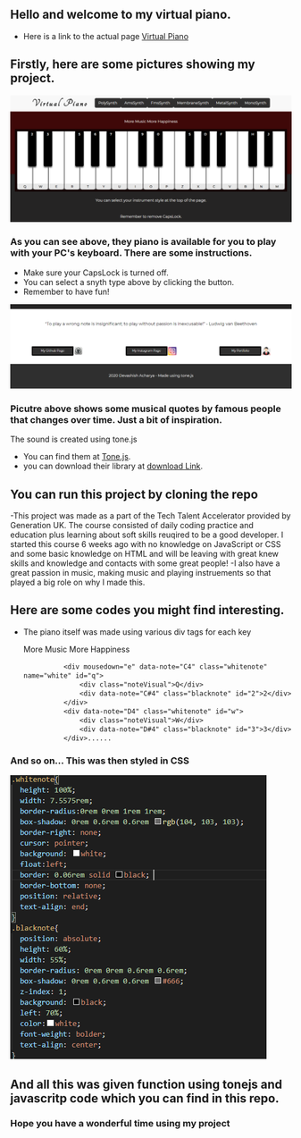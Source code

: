 ## Hello and welcome to my virtual piano.
 - Here is a link to the actual page [Virtual Piano](https://devashish-acharya.github.io/JS-Virtual-Piano/)

## Firstly, here are some pictures showing my project.
![The piano](readmeScreenshots/Screenshot1.png)

### As you can see above, they piano is available for you to play with your PC's keyboard. There are some instructions.
* Make sure your CapsLock is turned off.
* You can select a snyth type above by clicking the button.
* Remember to have fun!

![The Quotes](readmeScreenshots/Screenshot2.png)
### Picutre above shows some musical quotes by famous people that changes over time. Just a bit of inspiration.
The sound is created using tone.js
- You can find them at [Tone.js](https://tonejs.github.io/).
- you can download their library at [download Link](https://cdnjs.com/libraries/tone).
## You can run this project by cloning the repo 
-This project was made as a part of the Tech Talent Accelerator provided by Generation UK. The course consisted of 
daily coding practice and education plus learning about soft skills reuqired to be a good developer. I started this course 6 weeks ago with no knowledge on JavaScript or CSS and some basic knowledge on HTML and will be leaving with great knew skills and knowledge and contacts with some great people!
-I also have a great passion in music, making music and playing instruements so that played a big role on why I made this.

## Here are some codes you might find interesting.

- The piano itself was made using various div tags for each key
        <div class="bg-1 text-center">
            <div id="pianoTop">
            <p>More Music More Happiness</p>
            </div>
            <div id="container" class="conClass">
                    
                <div mousedown="e" data-note="C4" class="whitenote" name="white" id="q">
                    <div class="noteVisual">Q</div>
                    <div data-note="C#4" class="blacknote" id="2">2</div>
                </div>
                <div data-note="D4" class="whitenote" id="w">
                    <div class="noteVisual">W</div>
                    <div data-note="D#4" class="blacknote" id="3">3</div>
                </div>......
                
 ### And so on... This was then styled in CSS


![css code](readmeScreenshots/screenshot3.png)


## And all this was given function using tonejs and javascritp code which you can find in this repo.
### Hope you have a wonderful time using my project

